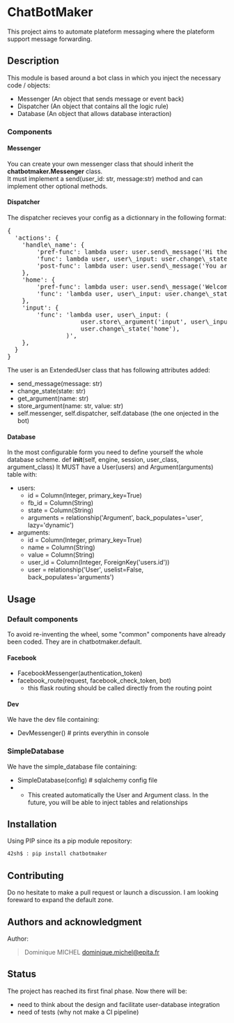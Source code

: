 # ChatBotMaker

This project aims to automate plateform messaging where the plateform support
message forwarding.

## Description

This module is based around a bot class in which you inject the necessary code
/ objects:
- Messenger (An object that sends message or event back)
- Dispatcher (An object that contains all the logic rule)
- Database (An object that allows database interaction)

### Components

#### Messenger

You can create your own messenger class that should inherit the
**chatbotmaker.Messenger** class.  
It must implement a send(user\_id: str, message:str)
method and can implement other optional methods.

#### Dispatcher

The dispatcher recieves your config as a dictionnary in the following format:

<pre>
{  
  'actions': {  
    'handle\_name': {  
        'pref-func': lambda user: user.send\_message('Hi there'),  
        'func': lambda user, user\_input: user.change\_state('home'),  
        'post-func': lambda user: user.send\_message('You are redirected'),  
    },  
    'home': {  
        'pref-func': lambda user: user.send\_message('Welcome back!'),  
        'func': 'lambda user, user\_input: user.change\_state(user\_input)',  
    },  
    'input': {  
        'func': 'lambda user, user\_input: (  
                    user.store\_argument('input', user\_input),  
                    user.change\_state('home'),  
                )',  
    },  
  }  
}
</pre>

The user is an ExtendedUser class that has following attributes added:
- send\_message(message: str)
- change\_state(state: str)
- get\_argument(name: str)
- store\_argument(name: str, value: str)
- self.messenger, self.dispatcher, self.database (the one onjected in the bot)


#### Database

In the most configurable form you need to define yourself the whole database
scheme. def __init__(self, engine, session, user\_class, argument\_class) It
MUST have a User(users) and Argument(arguments) table with:
- users:
  - id = Column(Integer, primary\_key=True)
  - fb\_id = Column(String)
  - state = Column(String)
  - arguments = relationship('Argument', back\_populates='user', lazy='dynamic')
- arguments:
  - id = Column(Integer, primary\_key=True)
  - name = Column(String)
  - value = Column(String)
  - user\_id = Column(Integer, ForeignKey('users.id'))
  - user = relationship('User', uselist=False, back\_populates='arguments')

## Usage

### Default components
To avoid re-inventing the wheel, some "common" components have already been
coded. They are in chatbotmaker.default.

#### Facebook
- FacebookMessenger(authentication\_token)
- facebook\_route(request, facebook\_check\_token, bot)
  - this flask routing should be called directly from the routing point

#### Dev

We have the dev file containing:
- DevMessenger()  # prints everythin in console

### SimpleDatabase

We have the simple\_database file containing:
- SimpleDatabase(config)  # sqlalchemy config file
-   - This created automatically the User and Argument class. In the future,
you will be able to inject tables and relationships

## Installation

Using PIP since its a pip module repository:
``` bash
42sh$ : pip install chatbotmaker
```

## Contributing

Do no hesitate to make a pull request or launch a discussion. I am looking
foreward to expand the default zone.

## Authors and acknowledgment

Author:
> Dominique MICHEL <dominique.michel@epita.fr>

## Status

The project has reached its first final phase. Now there will be:
- need to think about the design and facilitate user-database integration
- need of tests (why not make a CI pipeline)
